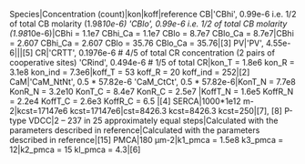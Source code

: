 Species|Concentration (count)|kon|koff|reference
CB|'CBhi', 0.99e-6 i.e. 1/2 of total CB molarity (1.98*10e-6)
'CBlo', 0.99e-6 i.e. 1/2 of total CB molarity (1.98*10e-6)|CBhi = 1.1e7
CBhi_Ca = 1.1e7
CBlo = 8.7e7
CBlo_Ca = 8.7e7|CBhi = 2.607
CBhi_Ca = 2.607
CBlo = 35.76
CBlo_Ca = 35.76|[3]
PV|'PV', 4.55e-6|||[5]
CR|'CRTT', 0.1976e-6 # 4/5 of total CR concentration (2 pairs of cooperative sites) 
'CRind', 0.494e-6 # 1/5 of total CR|kon_T  = 1.8e6
kon_R  = 3.1e8
kon_ind  = 7.3e6|koff_T = 53
koff_R = 20
koff_ind = 252|[2]
CaM|'CaM_NtNt', 0.5 * 57.82e-6
'CaM_CtCt', 0.5 * 57.82e-6|KonT_N  = 7.7e8
KonR_N  = 3.2e10
KonT_C  = 8.4e7
KonR_C  = 2.5e7
|KoffT_N = 1.6e5
KoffR_N = 2.2e4
KoffT_C = 2.6e3
KoffR_C = 6.5
|[4]
SERCA|1000*1e12 m-2|kcst=17147e6
kcst=17147e6|cst=8426.3
kcst=8426.3
kcst=250|[7], [8]
P-type VDCC|2 – 237 in 25 approximately equal steps|Calculated with the parameters described in reference|Calculated with the parameters described in reference|[15]
PMCA|180 µm-2|k1_pmca = 1.5e8
k3_pmca = 12|k2_pmca = 15
kl_pmca = 4.3|[6]